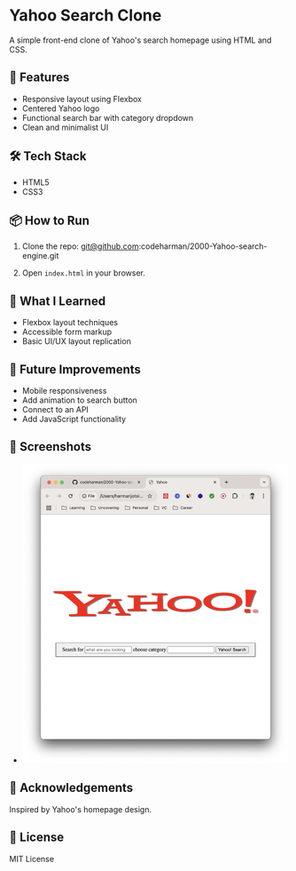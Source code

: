 # Yahoo Search Clone

A simple front-end clone of Yahoo's search homepage using HTML and CSS.

## 🚀 Features

- Responsive layout using Flexbox
- Centered Yahoo logo
- Functional search bar with category dropdown
- Clean and minimalist UI

## 🛠️ Tech Stack

- HTML5
- CSS3

## 📦 How to Run

1. Clone the repo: git@github.com:codeharman/2000-Yahoo-search-engine.git

2. Open `index.html` in your browser.

## 🎯 What I Learned

- Flexbox layout techniques
- Accessible form markup
- Basic UI/UX layout replication

## 🧠 Future Improvements

- Mobile responsiveness
- Add animation to search button
- Connect to an API
- Add JavaScript functionality

## 📸 Screenshots
- ![Screenshot of Yahoo Clone](./screenshot.png)

## 🙌 Acknowledgements

Inspired by Yahoo's homepage design.

## 🪪 License

MIT License


